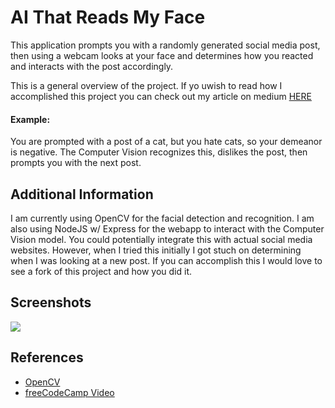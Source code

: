 
# AI That Reads My Face

This application prompts you with a randomly generated social media post, then using a webcam looks at your
face and determines how you reacted and interacts with the post accordingly.

This is a general overview of the project. If yo uwish to read how I accomplished this project you can check out my article on medium [HERE](https://medium.com/@csharpseth/my-face-liked-your-post-36af4c545df3)

#### Example:
You are prompted with a post of a cat, but you hate cats, so your demeanor is negative. The Computer Vision recognizes this, dislikes the post, then prompts you with the next post.

## Additional Information
I am currently using OpenCV for the facial detection and recognition. I am also using NodeJS w/ Express for the webapp to interact with the Computer Vision model. You could potentially integrate this with actual social media websites. However, when I tried this initially I got stuch on determining when I was looking at a new post. If you can accomplish this I would love to see a fork of this project and how you did it.

## Screenshots
![](https://github.com/csharpseth/opencv-facial-sentiment-analysis/blob/main/media/readmyface.gif)

## References
 - [OpenCV](https://opencv.org/)
 - [freeCodeCamp Video](https://youtu.be/oXlwWbU8l2o)
